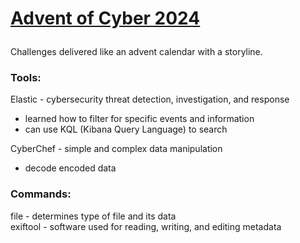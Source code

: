 <h1>
  
  [Advent of Cyber 2024](https://tryhackme.com/room/adventofcyber2024)
</h1>

Challenges delivered like an advent calendar with a storyline.<br>

<h3>Tools:</h3>

Elastic - cybersecurity threat detection, investigation, and response <br>
* learned how to filter for specific events and information <br>
* can use KQL (Kibana Query Language) to search <br>

CyberChef - simple and complex data manipulation <br>
* decode encoded data <br>

<h3>Commands:</h3>

file - determines type of file and its data <br>
exiftool - software used for reading, writing, and editing metadata <br>
